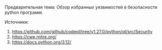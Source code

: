 Предварительная тема:
	Обзор избранных уязвимостей в безопасности python программ.

Источники:
1. https://github.com/github/codeql/tree/v1.27.0/python/ql/src/Security
2. https://cwe.mitre.org/
3. https://docs.python.org/3.12/
